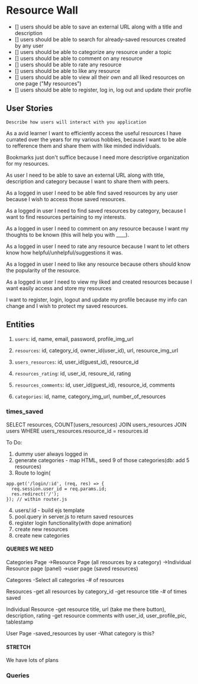 # Resource Wall
- [] users should be able to save an external URL along with a title and description
- [] users should be able to search for already-saved resources created by any user
- [] users should be able to categorize any resource under a topic
- [] users should be able to comment on any resource
- [] users should be able to rate any resource
- [] users should be able to like any resource
- [] users should be able to view all their own and all liked resources on one page ("My resources")
- [] users should be able to register, log in, log out and update their profile

## User Stories

`Describe how users will interact with you application`

As a avid learner I want to efficiently access the useful resources I have currated over the years for my various hobbies, because I want to be able to refference them and share them with like minded individuals. 

Bookmarks just don't suffice because I need more descriptive organization for my resources. 

As user I need to be able to save an external URL along with title, description and category because I want to share them with peers.

As a logged in user I need to be able find saved resources by any user because I wish to access those saved resources.

As a logged in user I need to find saved resources by category, because I want to find resources pertaining to my interests.

As a logged in user I need to comment on any resource because I want my thoughts to be known (this will help you with ____).

As a logged in user I need to rate any resource because I want to let others know how helpful/unhelpful/suggestions it was.

As a logged in user I need to like any resource because others should know the popularity of the resource.

As a logged in user I need to view my liked and created resources because I want easily access and store my resources

I want to register, login, logout and update my profile because my info can change and I wish to protect my saved resources. 


## Entities

1. `users`: id, name, email, password, profile_img_url

2. `resources`: id, category_id, owner_id(user_id), url, resource_img_url

3. `users_resources`: id, user_id(guest_id), resource_id

4. `resources_rating`: id, user_id, resoure_id, rating

5. `resources_comments`: id, user_id(guest_id), resource_id, comments

6. `categories`: id, name, category_img_url, number_of_resources

### times_saved
SELECT resources, COUNT(users_resources)
JOIN users_resources
JOIN users
WHERE users_resources.resource_id = resources.id 

To Do:

1. dummy user always logged in
2. generate categories - map HTML, seed 9 of those categories(db: add 5 resources)
3. Route to login( 
```JS 
app.get('/login/:id', (req, res) => {
  req.session.user_id = req.params.id;
  res.redirect('/');
}); // within router.js
```
4. users/:id - build ejs template
5. pool.query in server.js to return saved resources
6. register login functionality(with dope animation)
7. create new resources
8. create new categories


#### QUERIES WE NEED
Categories Page
  ->Resource Page (all resources by a category)
    ->Individual Resource page (panel)
  ->user page (saved resources)

Categores 
  -Select all categories
  -# of resources

 Resources
  -get all resources by category_id
  -get resource title
  -# of times saved

Individual Resource
  -get resource title, url (take me there button), description, rating
  -get resource comments with user_id, user_profile_pic, tablestamp

User Page
  -saved_resources by user
  -What category is this?

#### STRETCH

We have lots of plans 


### Queries
